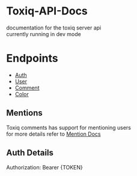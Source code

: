 # Toxiq-API-Docs
documentation for the toxiq server api  
currently running in dev mode


# Endpoints
- [Auth](/Endpoints/Login.md)
- [User](/Endpoints/User.md)
- [Comment](/Endpoints/Comment.md)
- [Color](/Endpoints/Color.md)


## Mentions
Toxiq comments has support for mentioning users  
for more details refer to [Mention Docs](/Docs/Mentions.md)

## Auth Details

Authorization: Bearer {TOKEN}

